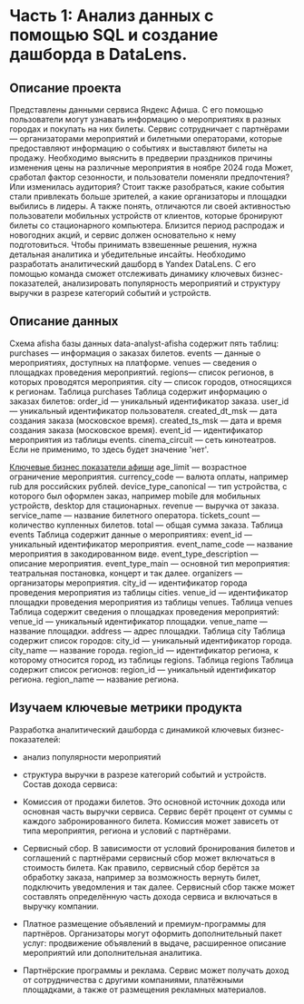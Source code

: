 # Часть 1: Анализ данных с помощью SQL и создание дашборда в DataLens.
## Описание проекта
Представлены данными сервиса Яндекс Афиша. С его помощью пользователи могут узнавать информацию о мероприятиях 
в разных городах и покупать на них билеты. Сервис сотрудничает с партнёрами — организаторами мероприятий и билетными операторами, 
которые предоставляют информацию о событиях и выставляют билеты на продажу.
Необходимо выяснить в предверии праздников причины изменения цены на различные мероприятия в ноябре 2024 года
Может, сработал фактор сезонности, и пользователи поменяли предпочтения? Или изменилась аудитория? 
Стоит также разобраться, какие события стали привлекать больше зрителей, а какие организаторы и площадки выбились в лидеры. 
А также понять, отличаются ли своей активностью пользователи мобильных устройств от клиентов, которые бронируют билеты 
со стационарного компьютера.
Близится период распродаж и новогодних акций, и сервис должен основательно к нему подготовиться. 
Чтобы принимать взвешенные решения, нужна детальная аналитика и убедительные инсайты.
Необходимо разработать аналитический дашборд в Yandex DataLens. С его помощью команда сможет отслеживать динамику ключевых бизнес-показателей, 
анализировать популярность мероприятий и структуру выручки в разрезе категорий событий и устройств.

## Описание данных
Схема afisha базы данных data-analyst-afisha содержит пять таблиц:
purchases — информация о заказах билетов.
events — данные о мероприятиях, доступных на платформе.
venues — сведения о площадках проведения мероприятий.
regions— список регионов, в которых проводятся мероприятия.
city — список городов, относящихся к регионам.
Таблица purchases
Таблица содержит информацию о заказах билетов:
order_id — уникальный идентификатор заказа.
user_id — уникальный идентификатор пользователя.
created_dt_msk — дата создания заказа (московское время).
created_ts_msk — дата и время создания заказа (московское время).
event_id — идентификатор мероприятия из таблицы events.
cinema_circuit — сеть кинотеатров. Если не применимо, то здесь будет значение 'нет'.

[Ключевые бизнес показатели афиши](https://datalens.yandex/slnac8axfmrmd)
age_limit — возрастное ограничение мероприятия.
currency_code — валюта оплаты, например rub для российских рублей.
device_type_canonical — тип устройства, с которого был оформлен заказ, например mobile для мобильных устройств, desktop для стационарных.
revenue — выручка от заказа.
service_name — название билетного оператора.
tickets_count — количество купленных билетов.
total — общая сумма заказа.
Таблица events
Таблица содержит данные о мероприятиях:
event_id — уникальный идентификатор мероприятия.
event_name_code — название мероприятия в закодированном виде.
event_type_description — описание мероприятия.
event_type_main — основной тип мероприятия: театральная постановка, концерт и так далее.
organizers — организаторы мероприятия.
city_id — идентификатор города проведения мероприятия из таблицы cities.
venue_id — идентификатор площадки проведения мероприятия из таблицы venues.
Таблица venues
Таблица содержит сведения о площадках проведения мероприятий:
venue_id — уникальный идентификатор площадки.
venue_name — название площадки.
address — адрес площадки.
Таблица city
Таблица содержит список городов:
city_id — уникальный идентификатор города.
city_name — название города.
region_id — идентификатор региона, к которому относится город, из таблицы regions.
Таблица regions
Таблица содержит список регионов:
region_id — уникальный идентификатор региона.
region_name — название региона.

## Изучаем ключевые метрики продукта
Разработка аналитический дашборда с динамикой ключевых бизнес-показателей: 
- анализ популярности мероприятий 
- структура выручки в разрезе категорий событий и устройств. 
Состав дохода сервиса:
- Комиссия от продажи билетов. Это основной источник дохода или основная часть выручки сервиса. Сервис берёт процент от суммы с каждого забронированного билета. Комиссия может зависеть от типа мероприятия, региона и условий с партнёрами.
- Сервисный сбор. В зависимости от условий бронирования билетов и соглашений с партнёрами сервисный сбор может включаться в стоимость билета. Как правило, сервисный сбор берётся за обработку заказа, например за возможность вернуть билет, подключить уведомления и так далее. Сервисный сбор также может составлять определённую часть дохода сервиса и включаться в выручку компании.
- Платное размещение объявлений и премиум-программы для партнёров. Организаторы могут оформить дополнительный пакет услуг: продвижение объявлений в выдаче, расширенное описание мероприятий или дополнительная аналитика.

- Партнёрские программы и реклама. Сервис может получать доход от сотрудничества с другими компаниями, платёжными площадками, а также от размещения рекламных материалов.
